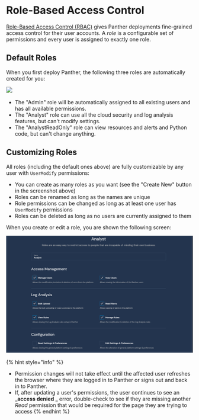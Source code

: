 # Role-Based Access Control

[Role-Based Access Control (RBAC)](../help/glossary.md#rbac-role-based-access-control) gives Panther deployments fine-grained access control for their user accounts. A _role_ is a configurable set of permissions and every user is assigned to exactly one role.

## Default Roles

When you first deploy Panther, the following three roles are automatically created for you:

![](<../.gitbook/assets/image (3) (1) (1).png>)

* The "Admin" role will be automatically assigned to all existing users and has all available permissions.
* The "Analyst" role can use all the cloud security and log analysis features, but can't modify settings.
* The "AnalystReadOnly" role can view resources and alerts and Python code, but can't change anything.

## Customizing Roles

All roles (including the default ones above) are fully customizable by any user with `UserModify` permissions:

* You can create as many roles as you want (see the "Create New" button in the screenshot above)
* Roles can be renamed as long as the names are unique
* Role permissions can be changed as long as at least one user has `UserModify` permissions
* Roles can be deleted as long as no users are currently assigned to them

When you create or edit a role, you are shown the following screen:

![Role Edit](<../../../.gitbook/assets/rbac-role-edit (7) (7) (8) (1) (1) (3) (1) (1) (2) (7).png>)

{% hint style="info" %}
* Permission changes will not take effect until the affected user refreshes the browser where they are logged in to Panther or signs out and back in to Panther.
* If, after updating a user's permissions, the user continues to see an _**access denied** _ error,  double-check to see if they are missing another _Read_ permission that would be required for the page they are trying to access
{% endhint %}
